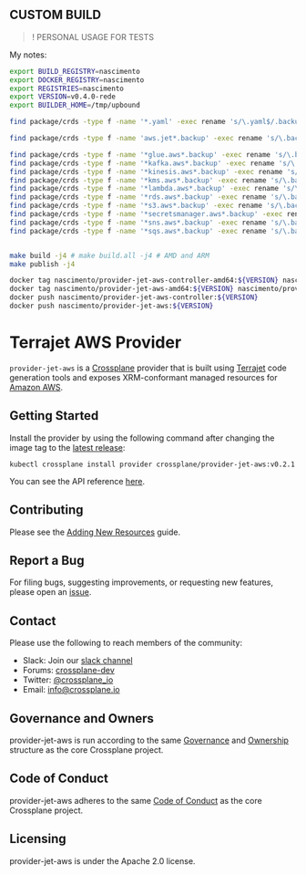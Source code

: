 ## CUSTOM BUILD

> ! PERSONAL USAGE FOR TESTS

My notes:

```bash
export BUILD_REGISTRY=nascimento
export DOCKER_REGISTRY=nascimento
export REGISTRIES=nascimento
export VERSION=v0.4.0-rede
export BUILDER_HOME=/tmp/upbound

find package/crds -type f -name '*.yaml' -exec rename 's/\.yaml$/.backup/' {} +

find package/crds -type f -name 'aws.jet*.backup' -exec rename 's/\.backup$/.yaml/' {} +

find package/crds -type f -name '*glue.aws*.backup' -exec rename 's/\.backup$/.yaml/' {} +
find package/crds -type f -name '*kafka.aws*.backup' -exec rename 's/\.backup$/.yaml/' {} +
find package/crds -type f -name '*kinesis.aws*.backup' -exec rename 's/\.backup$/.yaml/' {} +
find package/crds -type f -name '*kms.aws*.backup' -exec rename 's/\.backup$/.yaml/' {} +
find package/crds -type f -name '*lambda.aws*.backup' -exec rename 's/\.backup$/.yaml/' {} +
find package/crds -type f -name '*rds.aws*.backup' -exec rename 's/\.backup$/.yaml/' {} +
find package/crds -type f -name '*s3.aws*.backup' -exec rename 's/\.backup$/.yaml/' {} +
find package/crds -type f -name '*secretsmanager.aws*.backup' -exec rename 's/\.backup$/.yaml/' {} +
find package/crds -type f -name '*sns.aws*.backup' -exec rename 's/\.backup$/.yaml/' {} +
find package/crds -type f -name '*sqs.aws*.backup' -exec rename 's/\.backup$/.yaml/' {} +


make build -j4 # make build.all -j4 # AMD and ARM
make publish -j4

docker tag nascimento/provider-jet-aws-controller-amd64:${VERSION} nascimento/provider-jet-aws-controller:${VERSION}
docker tag nascimento/provider-jet-aws-amd64:${VERSION} nascimento/provider-jet-aws:${VERSION}
docker push nascimento/provider-jet-aws-controller:${VERSION}
docker push nascimento/provider-jet-aws:${VERSION}
```

# Terrajet AWS Provider

`provider-jet-aws` is a [Crossplane](https://crossplane.io/) provider that is
built using [Terrajet](https://github.com/crossplane/terrajet) code
generation tools and exposes XRM-conformant managed resources for
[Amazon AWS](https://aws.amazon.com/).

## Getting Started

Install the provider by using the following command after changing the image tag
to the [latest release](https://github.com/crossplane-contrib/provider-jet-aws/releases):

```
kubectl crossplane install provider crossplane/provider-jet-aws:v0.2.1
```

You can see the API reference [here](https://doc.crds.dev/github.com/crossplane-contrib/provider-jet-aws).

## Contributing

Please see the [Adding New Resources](/docs/adding-resources.md) guide.

## Report a Bug

For filing bugs, suggesting improvements, or requesting new features, please
open an [issue](https://github.com/crossplane/provider-jet-aws/issues).

## Contact

Please use the following to reach members of the community:

- Slack: Join our [slack channel](https://slack.crossplane.io)
- Forums:
  [crossplane-dev](https://groups.google.com/forum/#!forum/crossplane-dev)
- Twitter: [@crossplane_io](https://twitter.com/crossplane_io)
- Email: [info@crossplane.io](mailto:info@crossplane.io)

## Governance and Owners

provider-jet-aws is run according to the same
[Governance](https://github.com/crossplane/crossplane/blob/master/GOVERNANCE.md)
and [Ownership](https://github.com/crossplane/crossplane/blob/master/OWNERS.md)
structure as the core Crossplane project.

## Code of Conduct

provider-jet-aws adheres to the same [Code of
Conduct](https://github.com/crossplane/crossplane/blob/master/CODE_OF_CONDUCT.md)
as the core Crossplane project.

## Licensing

provider-jet-aws is under the Apache 2.0 license.
